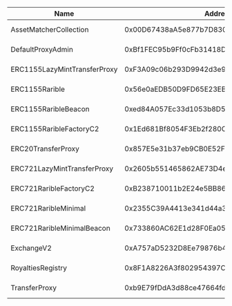  Name | Address | Url 
 --- | --- | ---
 AssetMatcherCollection | 0x00D67438aA5e877b7D8308919776DB643727813B | https://sepolia-blockscout.lisk.comaddress/0x00D67438aA5e877b7D8308919776DB643727813B 
 DefaultProxyAdmin | 0xBf1FEC95b9Ff0cFb31418DF626017eFf61457D14 | https://sepolia-blockscout.lisk.comaddress/0xBf1FEC95b9Ff0cFb31418DF626017eFf61457D14 
 ERC1155LazyMintTransferProxy | 0xF3A09c06b293D9942d3e9e10C48e09d1A623Ee39 | https://sepolia-blockscout.lisk.comaddress/0xF3A09c06b293D9942d3e9e10C48e09d1A623Ee39 
 ERC1155Rarible | 0x56e0aEDB50D9FD65E23EB8DfE8AE98A8e3BD54A3 | https://sepolia-blockscout.lisk.comaddress/0x56e0aEDB50D9FD65E23EB8DfE8AE98A8e3BD54A3 
 ERC1155RaribleBeacon | 0xed84A057Ec33d1053b8D541ABd042cE1e84aF44b | https://sepolia-blockscout.lisk.comaddress/0xed84A057Ec33d1053b8D541ABd042cE1e84aF44b 
 ERC1155RaribleFactoryC2 | 0x1Ed681Bf8054F3Eb2f280CC8AF407aC9D8136F9f | https://sepolia-blockscout.lisk.comaddress/0x1Ed681Bf8054F3Eb2f280CC8AF407aC9D8136F9f 
 ERC20TransferProxy | 0x857E5e31b37eb9CB0E52Fe4961e2f8110c9a24C8 | https://sepolia-blockscout.lisk.comaddress/0x857E5e31b37eb9CB0E52Fe4961e2f8110c9a24C8 
 ERC721LazyMintTransferProxy | 0x2605b551465862AE73D4e4196bf13c4cb8502fB6 | https://sepolia-blockscout.lisk.comaddress/0x2605b551465862AE73D4e4196bf13c4cb8502fB6 
 ERC721RaribleFactoryC2 | 0xB238710011b2E24e5BB86A0C1e98bac8b38A5f31 | https://sepolia-blockscout.lisk.comaddress/0xB238710011b2E24e5BB86A0C1e98bac8b38A5f31 
 ERC721RaribleMinimal | 0x2355C39A4413e341d44a338261fbb4474345d86E | https://sepolia-blockscout.lisk.comaddress/0x2355C39A4413e341d44a338261fbb4474345d86E 
 ERC721RaribleMinimalBeacon | 0x733860AC62E1d28F0Ea053a37B5681c8A34D1959 | https://sepolia-blockscout.lisk.comaddress/0x733860AC62E1d28F0Ea053a37B5681c8A34D1959 
 ExchangeV2 | 0xA757aD5232D8Ee79876b4baA4cD433c713a66610 | https://sepolia-blockscout.lisk.comaddress/0xA757aD5232D8Ee79876b4baA4cD433c713a66610 
 RoyaltiesRegistry | 0x8F1A8226A3f802954397C966d5D221235b093247 | https://sepolia-blockscout.lisk.comaddress/0x8F1A8226A3f802954397C966d5D221235b093247 
 TransferProxy | 0xb9E79fDdA3d88ce47664fd4341Ef4EC4C53246c5 | https://sepolia-blockscout.lisk.comaddress/0xb9E79fDdA3d88ce47664fd4341Ef4EC4C53246c5 
